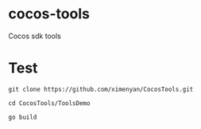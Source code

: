 # cocos-tools
Cocos sdk  tools
# Test
```
git clone https://github.com/ximenyan/CocosTools.git

cd CocosTools/ToolsDemo

go build

```
